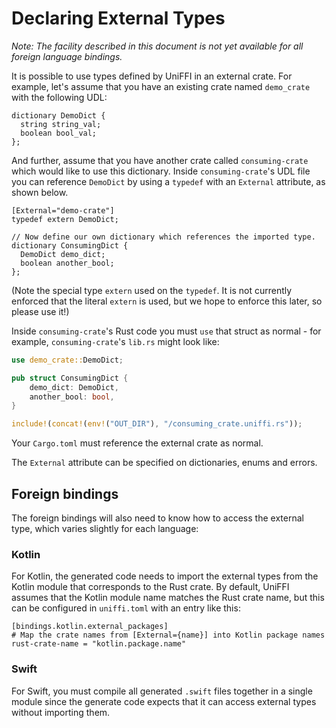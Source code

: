 # Declaring External Types

*Note: The facility described in this document is not yet available for all foreign language
bindings.*

It is possible to use types defined by UniFFI in an external crate. For example, let's assume
that you have an existing crate named `demo_crate` with the following UDL:

```idl
dictionary DemoDict {
  string string_val;
  boolean bool_val;
};
```

And further, assume that you have another crate called `consuming-crate` which would like to use
this dictionary. Inside `consuming-crate`'s UDL file you can reference `DemoDict` by using a
`typedef` with an `External` attribute, as shown below.

```idl
[External="demo-crate"]
typedef extern DemoDict;

// Now define our own dictionary which references the imported type.
dictionary ConsumingDict {
  DemoDict demo_dict;
  boolean another_bool;
};

```

(Note the special type `extern` used on the `typedef`. It is not currently enforced that the
literal `extern` is used, but we hope to enforce this later, so please use it!)

Inside `consuming-crate`'s Rust code you must `use` that struct as normal - for example,
`consuming-crate`'s `lib.rs` might look like:

```rust
use demo_crate::DemoDict;

pub struct ConsumingDict {
    demo_dict: DemoDict,
    another_bool: bool,
}

include!(concat!(env!("OUT_DIR"), "/consuming_crate.uniffi.rs"));
```

Your `Cargo.toml` must reference the external crate as normal.

The `External` attribute can be specified on dictionaries, enums and errors.

## Foreign bindings

The foreign bindings will also need to know how to access the external type,
which varies slightly for each language:

### Kotlin

For Kotlin, the generated code needs to import the external types from the
Kotlin module that corresponds to the Rust crate.  By default, UniFFI assumes
that the Kotlin module name matches the Rust crate name, but this can be
configured in `uniffi.toml` with an entry like this:

```
[bindings.kotlin.external_packages]
# Map the crate names from [External={name}] into Kotlin package names
rust-crate-name = "kotlin.package.name"
```

### Swift

For Swift, you must compile all generated `.swift` files together in a single
module since the generate code expects that it can access external types
without importing them.
